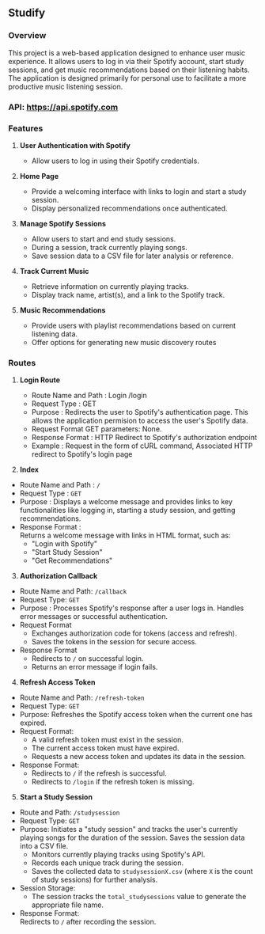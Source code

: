 ## Studify
### Overview
This project is a web-based application designed to enhance user music experience. It allows users to log in via their Spotify account, start study sessions, and get music recommendations based on their listening habits. The application is designed primarily for personal use to facilitate a more productive music listening session.
### API: https://api.spotify.com
### Features
1. **User Authentication with Spotify**
    - Allow users to log in using their Spotify credentials.

2. **Home Page**
    - Provide a welcoming interface with links to login and start a study session.
    - Display personalized recommendations once authenticated.

3. **Manage Spotify Sessions**
    - Allow users to start and end study sessions.
    - During a session, track currently playing songs.
    - Save session data to a CSV file for later analysis or reference.

4. **Track Current Music**
    - Retrieve information on currently playing tracks.
    - Display track name, artist(s), and a link to the Spotify track.

5. **Music Recommendations**
    - Provide users with playlist recommendations based on current listening data.
    - Offer options for generating new music discovery routes
### Routes 
1. **Login Route**
   - Route Name and Path : Login /login
   - Request Type  : GET
   -  Purpose  : Redirects the user to Spotify's authentication page. This allows the application permision to access the user's Spotify data.
   -  Request Format  GET parameters: None. 
   -  Response Format  : HTTP Redirect to Spotify's authorization endpoint
   -  Example  : Request in the form of cURL command, Associated HTTP redirect to Spotify's login page
     
2. **Index**
- Route Name and Path : `/`  
- Request Type : `GET`  
- Purpose : Displays a welcome message and provides links to key functionalities like logging in, starting a study session, and getting recommendations.  
- Response Format :  
  Returns a welcome message with links in HTML format, such as:
  - "Login with Spotify"
  - "Start Study Session"
  - "Get Recommendations"
    
 3. **Authorization Callback**
- Route Name and Path: `/callback`  
- Request Type: `GET`  
- Purpose : Processes Spotify's response after a user logs in. Handles error messages or successful authentication.  
- Request Format
  - Exchanges authorization code for tokens (access and refresh).
  - Saves the tokens in the session for secure access.
- Response Format
  - Redirects to `/` on successful login.
  - Returns an error message if login fails.
    
4. **Refresh Access Token**
- Route Name and Path: `/refresh-token`  
- Request Type: `GET`  
- Purpose: Refreshes the Spotify access token when the current one has expired.  
- Request Format: 
  - A valid refresh token must exist in the session.
  - The current access token must have expired.
  - Requests a new access token and updates its data in the session.
- Response Format:
  - Redirects to `/` if the refresh is successful.
  - Redirects to `/login` if the refresh token is missing.
    
5. **Start a Study Session**
- Route and Path: `/studysession`  
- Request Type: `GET`  
- Purpose: Initiates a "study session" and tracks the user's currently playing songs for the duration of the session. Saves the session data into a CSV file.  
  - Monitors currently playing tracks using Spotify's API.
  - Records each unique track during the session.
  - Saves the collected data to `studysessionX.csv` (where `X` is the count of study sessions) for further analysis.
- Session Storage:
  - The session tracks the `total_studysessions` value to generate the appropriate file name.
- Response Format:  
  Redirects to `/` after recording the session.
